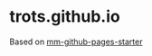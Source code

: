 # trots.github.io

Based on [mm-github-pages-starter](https://github.com/mmistakes/mm-github-pages-starter)
